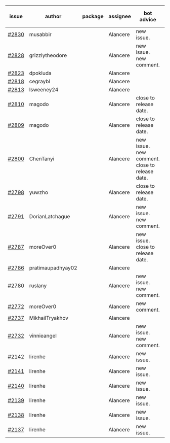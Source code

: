 | issue | author | package | assignee | bot advice | created date of issue | target release date | date from target |
| ------ | ------ | ------ | ------ | ------ | ------ | ------ | :-----: |
| [#2830](https://github.com/Azure/sdk-release-request/issues/2830) | musabbir |  | Alancere | new issue. | 05-19 | 06-02 |  |
| [#2828](https://github.com/Azure/sdk-release-request/issues/2828) | grizzlytheodore |  | Alancere | new issue. new comment. | 05-19 | 05-24 |  |
| [#2823](https://github.com/Azure/sdk-release-request/issues/2823) | dpokluda |  | Alancere |  | 05-18 | 05-31 |  |
| [#2818](https://github.com/Azure/sdk-release-request/issues/2818) | cegraybl |  | Alancere |  | 05-17 | 05-31 |  |
| [#2813](https://github.com/Azure/sdk-release-request/issues/2813) | lsweeney24 |  | Alancere |  | 05-16 | 05-30 |  |
| [#2810](https://github.com/Azure/sdk-release-request/issues/2810) | magodo |  | Alancere | close to release date.  | 05-16 | 05-23 | 2 |
| [#2809](https://github.com/Azure/sdk-release-request/issues/2809) | magodo |  | Alancere | close to release date.  | 05-16 | 05-23 | 2 |
| [#2800](https://github.com/Azure/sdk-release-request/issues/2800) | ChenTanyi |  | Alancere | new issue. new comment. close to release date.  | 05-16 | 05-19 | -1 |
| [#2798](https://github.com/Azure/sdk-release-request/issues/2798) | yuwzho |  | Alancere | close to release date.  | 05-16 | 05-23 | 2 |
| [#2791](https://github.com/Azure/sdk-release-request/issues/2791) | DorianLatchague |  | Alancere | new issue. new comment. | 05-12 | 05-16 |  |
| [#2787](https://github.com/Azure/sdk-release-request/issues/2787) | moreOver0 |  | Alancere | new issue. close to release date.  | 05-12 | 05-19 | -1 |
| [#2786](https://github.com/Azure/sdk-release-request/issues/2786) | pratimaupadhyay02 |  | Alancere |  | 05-12 | 05-16 |  |
| [#2780](https://github.com/Azure/sdk-release-request/issues/2780) | ruslany |  | Alancere | new issue. new comment. | 05-12 | 05-24 |  |
| [#2772](https://github.com/Azure/sdk-release-request/issues/2772) | moreOver0 |  | Alancere | new comment. | 05-10 | 05-17 |  |
| [#2737](https://github.com/Azure/sdk-release-request/issues/2737) | MikhailTryakhov |  | Alancere |  | 04-25 | 05-02 |  |
| [#2732](https://github.com/Azure/sdk-release-request/issues/2732) | vinnieangel |  | Alancere | new issue. new comment. | 04-21 | 05-05 |  |
| [#2142](https://github.com/Azure/sdk-release-request/issues/2142) | lirenhe |  | Alancere | new issue. | 10-20 | 11-03 |  |
| [#2141](https://github.com/Azure/sdk-release-request/issues/2141) | lirenhe |  | Alancere | new issue. | 10-20 | 11-03 |  |
| [#2140](https://github.com/Azure/sdk-release-request/issues/2140) | lirenhe |  | Alancere | new issue. | 10-20 | 11-05 |  |
| [#2139](https://github.com/Azure/sdk-release-request/issues/2139) | lirenhe |  | Alancere | new issue. | 10-20 | 11-05 |  |
| [#2138](https://github.com/Azure/sdk-release-request/issues/2138) | lirenhe |  | Alancere | new issue. | 10-20 | 11-05 |  |
| [#2137](https://github.com/Azure/sdk-release-request/issues/2137) | lirenhe |  | Alancere | new issue. | 10-20 | 11-05 |  |
